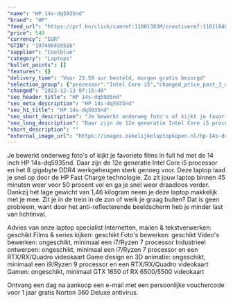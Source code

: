 ```yaml
---
"name": "HP 14s-dq5935nd"
"brand": "HP"
"feed_url": "https://prf.hn/click/camref:1100l383M/creativeref:1101l84031/destination:https%3A%2F%2Fwww.coolblue.nl%2Fproduct%2F934481"
"price": 549
"currency": "EUR"
"GTIN": "197498459516"
"supplier": "Coolblue"
"category": "Laptops"
"bullet_points": []
"features": {}
"delivery_time": "Voor 23.59 uur besteld, morgen gratis bezorgd"
"selection_group": {"processor":"Intel Core i5","changed_price_past_3_days":false,"product_family":"HP 14s"}
"changed": "2023-12-13 07:15:40"
"seo_header_title": "HP 14s-dq5935nd"
"seo_meta_description": "HP 14s-dq5935nd"
"seo_h1_title": "HP 14s-dq5935nd"
"seo_short_description": "Je bewerkt onderweg foto's of kijkt je favoriete films in full hd met de 14 inch HP 14s-dq5935nd."
"seo_long_description": "Daar zijn de 12e generatie Intel Core i5 processor en het 8 gigabyte DDR4 werkgeheugen sterk genoeg voor. Deze laptop laad je snel op door de HP Fast Charge technologie. Zo zit jouw laptop binnen 45 minuten weer voor 50 procent vol en ga je snel weer draadloos verder. Dankzij het lage gewicht van 1,46 kilogram neem je deze laptop makkelijk met je mee. Zit je in de trein in de zon of werk je graag buiten? Dat is geen probleem, want door het anti-reflecterende beeldscherm heb je minder last van lichtinval. \r\n\r\nAdvies van onze laptop specialist\r\nInternetten, mailen & tekstverwerken: geschikt\r\nFilms & series kijken: geschikt\r\nFoto's bewerken: geschikt\r\nVideo's bewerken: ongeschikt, minimaal een i7/Ryzen 7 processor\r\nIndustrieel ontwerpen: ongeschikt, minimaal een i7/Ryzen 7 processor en een RTX/RX/Quadro videokaart\r\nGame design en 3D animatie: ongeschikt, minimaal een i9/Ryzen 9 processor en een RTX/RX/Quadro videokaart\r\nGamen: ongeschikt, minimaal GTX 1650 of RX 6500/5500 videokaart\r\n \r\nOntvang een dag na aankoop een e-mail met een persoonlijke vouchercode voor 1 jaar gratis Norton 360 Deluxe antivirus."
"short_description": ""
"external_image_url": "https://images.zakelijkelaptopkopen.nl/hp-14s-dq5935nd.webp"
---
```


Je bewerkt onderweg foto's of kijkt je favoriete films in full hd met de 14 inch HP 14s-dq5935nd. Daar zijn de 12e generatie Intel Core i5 processor en het 8 gigabyte DDR4 werkgeheugen sterk genoeg voor. Deze laptop laad je snel op door de HP Fast Charge technologie. Zo zit jouw laptop binnen 45 minuten weer voor 50 procent vol en ga je snel weer draadloos verder. Dankzij het lage gewicht van 1,46 kilogram neem je deze laptop makkelijk met je mee. Zit je in de trein in de zon of werk je graag buiten? Dat is geen probleem, want door het anti-reflecterende beeldscherm heb je minder last van lichtinval.

Advies van onze laptop specialist
Internetten, mailen & tekstverwerken: geschikt
Films & series kijken: geschikt
Foto's bewerken: geschikt
Video's bewerken: ongeschikt, minimaal een i7/Ryzen 7 processor
Industrieel ontwerpen: ongeschikt, minimaal een i7/Ryzen 7 processor en een RTX/RX/Quadro videokaart
Game design en 3D animatie: ongeschikt, minimaal een i9/Ryzen 9 processor en een RTX/RX/Quadro videokaart
Gamen: ongeschikt, minimaal GTX 1650 of RX 6500/5500 videokaart
 
Ontvang een dag na aankoop een e-mail met een persoonlijke vouchercode voor 1 jaar gratis Norton 360 Deluxe antivirus.